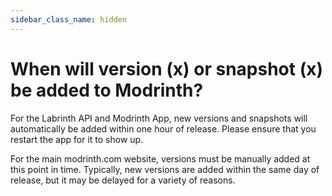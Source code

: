 ```yaml
---
sidebar_class_name: hidden
---
```


# When will version (x) or snapshot (x) be added to Modrinth?

For the Labrinth API and Modrinth App, new versions and snapshots will automatically be added within one hour of release. Please ensure that you restart the app for it to show up.

For the main modrinth.com website, versions must be manually added at this point in time. Typically, new versions are added within the same day of release, but it may be delayed for a variety of reasons.
